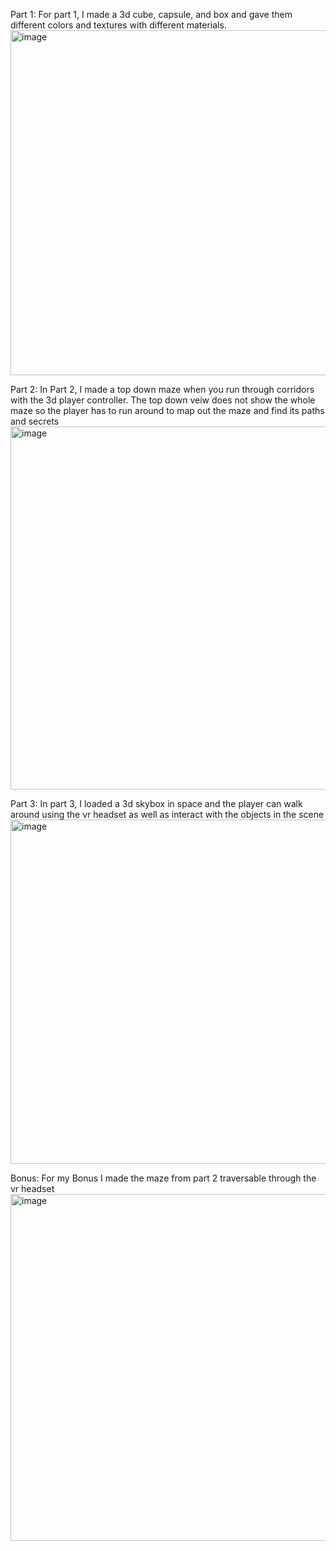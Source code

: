 Part 1:
For part 1, I made a 3d cube, capsule, and box and gave them different colors and textures with different materials. 
<img width="1021" height="552" alt="image" src="https://github.com/user-attachments/assets/7b57e1bf-f8f5-4de5-8c4d-2c2f2e36f703" />

Part 2: 
In Part 2, I made a top down maze when you run through corridors with the 3d player controller. 
The top down veiw does not show the whole maze so the player has to run around to map out the maze and find its paths and secrets
<img width="1023" height="581" alt="image" src="https://github.com/user-attachments/assets/81b3f75b-9689-4a59-b0d5-e3e15a9dcc49" />

Part 3:
In part 3, I loaded a 3d skybox in space and the player can walk around using the vr headset as well as interact with the objects in the scene
<img width="1022" height="551" alt="image" src="https://github.com/user-attachments/assets/ac36d5ec-13df-44f7-a7d0-34a750d3b73b" />

Bonus: 
For my Bonus I made the maze from part 2 traversable through the vr headset
<img width="1023" height="555" alt="image" src="https://github.com/user-attachments/assets/a9c61fbd-0949-48e9-a886-68fa70a7b55f" />
